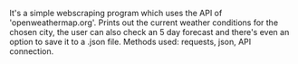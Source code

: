 It's a simple webscraping program which uses the API of 'openweathermap.org'.
Prints out the current weather conditions for the chosen city, the user can also check an 5 day forecast and there's even an option to save it to a .json file.
Methods used: requests, json, API connection.
